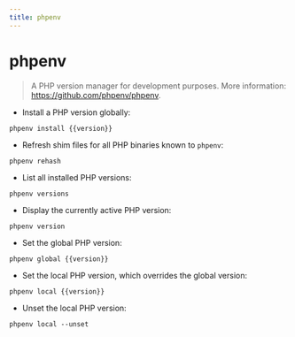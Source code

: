 ```yaml
---
title: phpenv
---
```

# phpenv

> A PHP version manager for development purposes.
> More information: <https://github.com/phpenv/phpenv>.

- Install a PHP version globally:

`phpenv install {{version}}`

- Refresh shim files for all PHP binaries known to `phpenv`:

`phpenv rehash`

- List all installed PHP versions:

`phpenv versions`

- Display the currently active PHP version:

`phpenv version`

- Set the global PHP version:

`phpenv global {{version}}`

- Set the local PHP version, which overrides the global version:

`phpenv local {{version}}`

- Unset the local PHP version:

`phpenv local --unset`
